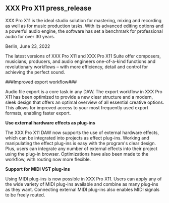 ## XXX Pro X11 press_release

XXX Pro X11 is the ideal studio solution for mastering, mixing and recording as well as for music production tasks. With its advanced editing options and a powerful audio engine, the software has set a benchmark for professional audio for over 30 years.

Berlin, June 23, 2022

The latest versions of XXX Pro X11 and XXX Pro X11 Suite offer composers, musicians, producers, and audio engineers one-of-a-kind functions and revolutionary workflows – with more efficiency, detail and control for achieving the perfect sound.

###Improved export workflow###

Audio file export is a core task in any DAW. The export workflow in XXX Pro X11 has been optimized to provide a new clear structure and a modern, sleek design that offers an optimal overview of all essential creative options. This allows for improved access to your most frequently used export formats, enabling faster export.

**Use external hardware effects as plug-ins**  

The XXX Pro X11 DAW now supports the use of external hardware effects, which can be integrated into projects as effect plug-ins. Working and manipulating the effect plug-ins is easy with the program's clear design. Plus, users can integrate any number of external effects into their project using the plug-in browser. Optimizations have also been made to the workflow, with routing now more flexible.

**Support for MIDI VST plug-ins**  

Using MIDI plug-ins is now possible in XXX Pro X11. Users can apply any of the wide variety of MIDI plug-ins available and combine as many plug-ins as they want. Connecting external MIDI plug-ins also enables MIDI signals to be freely routed.
